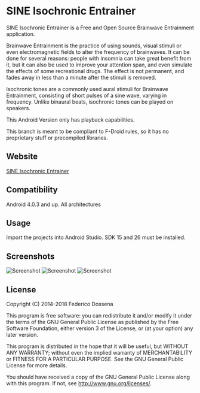 # SINE Isochronic Entrainer
SINE Isochronic Entrainer is a Free and Open Source Brainwave Entrainment application.

Brainwave Entrainment is the practice of using sounds, visual stimuli or even electromagnetic fields to alter the frequency of brainwaves.
It can be done for several reasons: people with insomnia can take great benefit from it, but it can also be used to improve your attention span, and even simulate the effects of some recreational drugs.
The effect is not permanent, and fades away in less than a minute after the stimuli is removed.

Isochronic tones are a commonly used aural stimuli for Brainwave Entrainment, consisting of short pulses of a sine wave, varying in frequency. Unlike binaural beats, isochronic tones can be played on speakers. 

This Android Version only has playback capabilities.

This branch is meant to be compliant to F-Droid rules, so it has no proprietary stuff or precompiled libraries.
 
## Website
[SINE Isochronic Entrainer](http://isochronic.io/)

## Compatibility
Android 4.0.3 and up. All architectures
 
## Usage
Import the projects into Android Studio. SDK 15 and 26 must be installed.

## Screenshots
![Screenshot](http://fdossena.com/sine/android1.png)
![Screenshot](http://fdossena.com/sine/android2.png)
![Screenshot](http://fdossena.com/sine/android3.png)

## License
Copyright (C) 2014-2018 Federico Dossena

This program is free software: you can redistribute it and/or modify
it under the terms of the GNU General Public License as published by
the Free Software Foundation, either version 3 of the License, or
(at your option) any later version.

This program is distributed in the hope that it will be useful,
but WITHOUT ANY WARRANTY; without even the implied warranty of
MERCHANTABILITY or FITNESS FOR A PARTICULAR PURPOSE.  See the
GNU General Public License for more details.

You should have received a copy of the GNU General Public License
along with this program.  If not, see <http://www.gnu.org/licenses/>.
